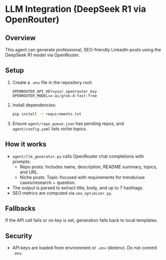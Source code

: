 # LLM Integration (DeepSeek R1 via OpenRouter)

## Overview
This agent can generate professional, SEO-friendly LinkedIn posts using the DeepSeek R1 model via OpenRouter.

## Setup
1. Create a `.env` file in the repository root:
   
   ```
   OPENROUTER_API_KEY=your_openrouter_key
   OPENROUTER_MODEL=x-ai/grok-4-fast:free
   ```

2. Install dependencies:
   
   ```bash
   pip install -r requirements.txt
   ```

3. Ensure `agent/repo_queue.json` has pending repos, and `agent/config.yaml` lists niche topics.

## How it works
- `agent/llm_generator.py` calls OpenRouter chat completions with prompts:
  - Repo posts: Includes name, description, README summary, topics, and URL.
  - Niche posts: Topic-focused with requirements for trends/use cases/research + question.
- The output is parsed to extract title, body, and up to 7 hashtags.
- SEO metrics are computed via `seo_optimizer.py`.

## Fallbacks
If the API call fails or no key is set, generation falls back to local templates.

## Security
- API keys are loaded from environment or `.env` (dotenv). Do not commit `.env`.